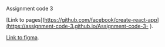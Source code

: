 Assignment code 3

[Link to pages](https://github.com/facebook/create-react-app](https://assignment-code-3.github.io/Assignment-code-3- ).

[Link to figma](https://www.figma.com/file/ZEtqzRXzz91UnBuHfzvpLT/Figma-basics?type=design&node-id=1669-162202&t=72CRsu1WOs1xPUdP-0 ).

